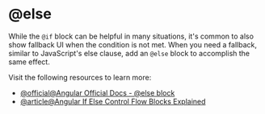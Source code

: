 # @else

While the `@if` block can be helpful in many situations, it's common to also show fallback UI when the condition is not met. When you need a fallback, similar to JavaScript's else clause, add an `@else` block to accomplish the same effect.

Visit the following resources to learn more:

- [@official@Angular Official Docs - @else block](https://angular.dev/guide/templates/control-flow#conditionally-display-content-with-if-else-if-and-else)
- [@article@Angular If Else Control Flow Blocks Explained](https://ultimatecourses.com/blog/angular-if-else-control-flow-blocks-explained)

